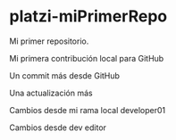 # platzi-miPrimerRepo

Mi primer repositorio.

Mi primera contribución local para GitHub

Un commit más desde GitHub

Una actualización más

Cambios desde mi rama local developer01

Cambios desde dev editor